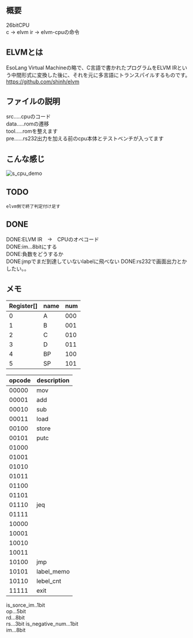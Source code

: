 ## 概要

26bitCPU  
c → elvm ir → elvm-cpuの命令　　

## ELVMとは
EsoLang Virtual Machineの略で、C言語で書かれたプログラムをELVM IRという中間形式に変換した後に、それを元に多言語にトランスパイルするものです。  
https://github.com/shinh/elvm  

## ファイルの説明
src.....cpuのコード  
data.....romの遷移  
tool.....romを整えます  
pre......rs232出力を加える前のcpu本体とテストベンチが入ってます  

## こんな感じ
![s_cpu_demo](https://user-images.githubusercontent.com/21309141/34920052-f9ad2ed8-f9af-11e7-974b-79cfc5604362.jpeg)

## TODO
	elvm側で終了判定付け足す
## DONE
DONE:ELVM IR　→　CPUのオペコード  
DONE:im...8bitにする  
DONE:負数をどうするか  
DONE:jmpでまだ到達していないlabelに飛べない
DONE:rs232で画面出力とかしたい。。  

## メモ

 |Register[]| name  |  num   |
 |----------|-------|--------|
 | 0        |   A   |  000   |
 | 1        |   B   |  001   |
 | 2        |   C   |  010   |
 | 3        |   D   |  011   |
 | 4        |   BP  |  100   |
 | 5        |   SP  |  101   |
 
 |  opcode  |description|
 |----------|-----------|
 |  00000   |    mov    |
 |  00001   |    add    |
 |  00010   |    sub    |
 |  00011   |    load   |
 |  00100   |    store  |
 |  00101   |    putc   |
 |  01000   |           |
 |  01001   |           |
 |  01010   |           |
 |  01011   |           |
 |  01100   |           |
 |  01101   |           |
 |  01110   |    jeq    |
 |  01111   |   	    |
 |  10000   |           |
 |  10001   |           |
 |  10010   |           |
 |  10011   |           |
 |  10100   |    jmp    |
 |  10101   | label_memo|
 |	10110	| lebel_cnt |
 |  11111   |    exit   |
 
is_sorce_im..1bit  
op...5bit  
rd...8bit  
rs...3bit
is_negative_num...1bit  
im...8bit


